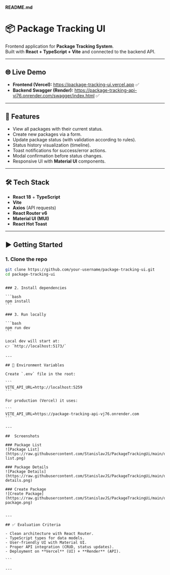 **README.md**

# 📦 Package Tracking UI

Frontend application for **Package Tracking System**.  
Built with **React + TypeScript + Vite** and connected to the backend API.

---

## 🌐 Live Demo

- **Frontend (Vercel):** https://package-tracking-ui.vercel.app ✅
- **Backend Swagger (Render):** https://package-tracking-api-vj76.onrender.com/swagger/index.html ✅

---

## 🚀 Features

- View all packages with their current status.
- Create new packages via a form.
- Update package status (with validation according to rules).
- Status history visualization (timeline).
- Toast notifications for success/error actions.
- Modal confirmation before status changes.
- Responsive UI with **Material UI** components.

---

## 🛠️ Tech Stack

- **React 18** + **TypeScript**
- **Vite**
- **Axios** (API requests)
- **React Router v6**
- **Material UI (MUI)**
- **React Hot Toast**

---

## ▶️ Getting Started

### 1. Clone the repo

```bash
git clone https://github.com/your-username/package-tracking-ui.git
cd package-tracking-ui
```

````

### 2. Install dependencies

```bash
npm install
```

### 3. Run locally

```bash
npm run dev
```

Local dev will start at:
👉 `http://localhost:5173/`

---

## 🔗 Environment Variables

Create `.env` file in the root:

```
VITE_API_URL=http://localhost:5259
```

For production (Vercel) it uses:

```
VITE_API_URL=https://package-tracking-api-vj76.onrender.com
```

---

##  Screenshots

### Package List
![Package List](https://raw.githubusercontent.com/StanislavJS/PackageTrackingUi/main/docs/screenshots/packages-list.png)

### Package Details
![Package Details](https://raw.githubusercontent.com/StanislavJS/PackageTrackingUi/main/docs/screenshots/package-details.png)

### Create Package
![Create Package](https://raw.githubusercontent.com/StanislavJS/PackageTrackingUi/main/docs/screenshots/create-package.png)


---

## ✅ Evaluation Criteria

- Clean architecture with React Router.
- TypeScript types for data models.
- User-friendly UI with Material UI.
- Proper API integration (CRUD, status updates).
- Deployment on **Vercel** (UI) + **Render** (API).

```

---
````
